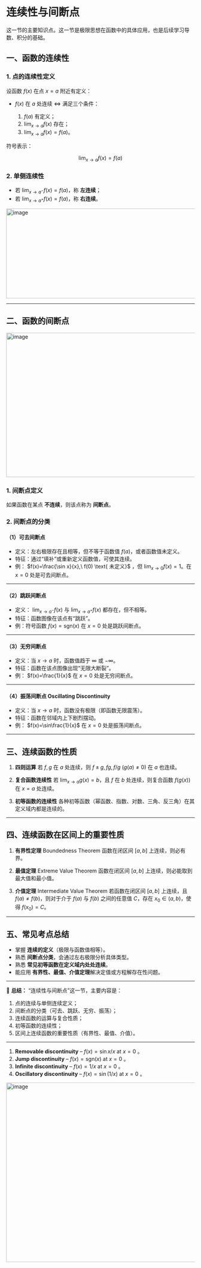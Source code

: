 # 连续性与间断点
这一节的主要知识点。这一节是极限思想在函数中的具体应用，也是后续学习导数、积分的基础。

## 一、函数的连续性

### 1. 点的连续性定义

设函数 $f(x)$ 在点 $x=a$ 附近有定义：

* $f(x)$ 在 $a$ 处连续 ⇔ 满足三个条件：

  1. $f(a)$ 有定义；
  2. $\lim_{x\to a} f(x)$ 存在；
  3. $\lim_{x\to a} f(x) = f(a)$。

符号表示：

$$
\lim_{x\to a} f(x) = f(a)
$$

### 2. 单侧连续性

* 若 $\lim_{x\to a^-} f(x) = f(a)$，称 **左连续**；
* 若 $\lim_{x\to a^+} f(x) = f(a)$，称 **右连续**。
<img width="600" height="240" alt="image" src="https://github.com/user-attachments/assets/8c1f6b1a-adb8-4b27-823b-040668ebe147" />

---

## 二、函数的间断点
<img width="686" height="386" alt="image" src="https://github.com/user-attachments/assets/03ca62bc-9114-408f-82fb-266a29017c51" />

### 1. 间断点定义

如果函数在某点 **不连续**，则该点称为 **间断点**。

### 2. 间断点的分类

#### （1）可去间断点

* 定义：左右极限存在且相等，但不等于函数值 $f(a)$，或者函数值未定义。
* 特征：通过“填补”或重新定义函数值，可使其连续。
* 例： $f(x)=\frac{\sin x}{x},\ f(0) \text{ 未定义}$ ，但 $\lim_{x\to0} f(x)=1$。在 $x=0$ 处是可去间断点。

---

#### （2）跳跃间断点

* 定义： $\lim_{x\to a^-} f(x)$ 与 $\lim_{x\to a^+} f(x)$ 都存在，但不相等。
* 特征：函数图像在该点有“跳跃”。
* 例：符号函数 $f(x)=\text{sgn}(x)$ 在 $x=0$ 处是跳跃间断点。

---

#### （3）无穷间断点

* 定义：当 $x\to a$ 时，函数值趋于 $\infty$ 或 $-\infty$。
* 特征：函数在该点图像出现“无限大断裂”。
* 例： $f(x)=\frac{1}{x}$ 在 $x=0$ 处是无穷间断点。

---

#### （4）振荡间断点 Oscillating Discontinuity

* 定义：当 $x\to a$ 时，函数没有极限（即函数无限震荡）。
* 特征：函数在邻域内上下剧烈摆动。
* 例： $f(x)=\sin\frac{1}{x}$ 在 $x=0$ 处是振荡间断点。

---

## 三、连续函数的性质

1. **四则运算**
   若 $f,g$ 在 $a$ 处连续，则 $f\pm g, fg, f/g\ (g(a)\ne0)$ 在 $a$ 也连续。

2. **复合函数连续性**
   若 $\lim_{x\to a} g(x)=b$，且 $f$ 在 $b$ 处连续，则复合函数 $f(g(x))$ 在 $x=a$ 处连续。

3. **初等函数的连续性**
   各种初等函数（幂函数、指数、对数、三角、反三角）在其定义域内都是连续的。

---

## 四、连续函数在区间上的重要性质

1. **有界性定理** Boundedness Theorem
   函数在闭区间 $[a,b]$ 上连续，则必有界。

2. **最值定理** Extreme Value Theorem
   函数在闭区间 $[a,b]$ 上连续，则必能取到最大值和最小值。

3. **介值定理** Intermediate Value Theorem
   若函数在闭区间 $[a,b]$ 上连续，且 $f(a)\ne f(b)$，则对于介于 $f(a)$ 与 $f(b)$ 之间的任意值 $C$，存在 $x_0\in(a,b)$，使得 $f(x_0)=C$。

---

## 五、常见考点总结

* 掌握 **连续的定义**（极限与函数值相等）。
* 熟悉 **间断点分类**，会通过左右极限分析具体类型。
* 熟悉 **常见初等函数在定义域内处处连续**。
* 能应用 **有界性、最值、介值定理**解决定值或方程解存在性问题。

---

📌 **总结：**
“连续性与间断点”这一节，主要内容是：

1. 点的连续与单侧连续定义；
2. 间断点的分类（可去、跳跃、无穷、振荡）；
3. 连续函数的运算与复合性质；
4. 初等函数的连续性；
5. 区间上连续函数的重要性质（有界性、最值、介值）。

---

1. **Removable discontinuity** – $f(x)=\sin x / x$ at $x=0$ 。
2. **Jump discontinuity** – $f(x)=\mathrm{sgn}(x)$ at $x=0$ 。
3. **Infinite discontinuity** – $f(x)=1/x$ at $x=0$ 。
4. **Oscillatory discontinuity** – $f(x)=\sin(1/x)$ at $x=0$ 。

<img width="600" height="480" alt="image" src="https://github.com/user-attachments/assets/1a3e7223-6d14-43c4-9f90-4b752c19b7cb" />




